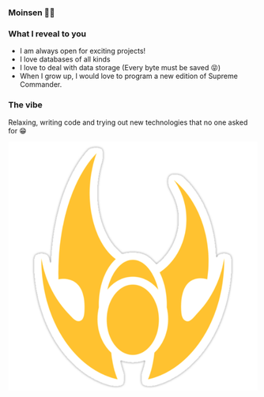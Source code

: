 ### Moinsen 👋🏾

### What I reveal to you

- I am always open for exciting projects!
- I love databases of all kinds
- I love to deal with data storage (Every byte must be saved 😝)
- When I grow up, I would love to program a new edition of Supreme Commander.

### The vibe

Relaxing, writing code and trying out new technologies that no one asked for 😁

![seraphim](./seraphim-sticker.png)
